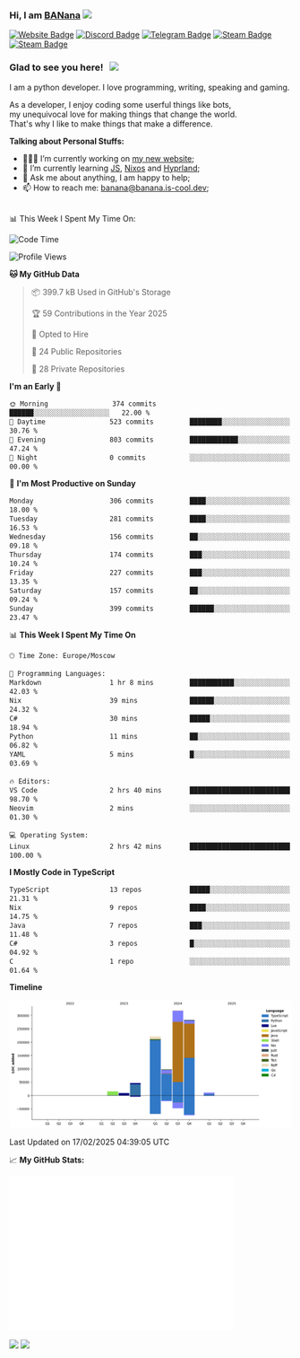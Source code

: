 ### Hi, I am <a href="https://banana.is-cool.dev" target="_blank">BANana</a> <img src="https://media.giphy.com/media/hvRJCLFzcasrR4ia7z/giphy.gif" width="25px">


[![Website Badge](https://img.shields.io/badge/Website-3b5998?style=for-the-badge&logo=google-chrome&logoColor=white)](https://banana.is-cool.dev)
[![Discord Badge](https://img.shields.io/badge/-Discord-424242?style=for-the-badge&logo=Discord&logoColor=white)](https://discord.gg/sQgHEERpqR)
[![Telegram Badge](https://img.shields.io/badge/-Telegram-0088cc?style=for-the-badge&logo=Telegram&logoColor=white)](https://t.me/BANanaD3V)
[![Steam Badge](https://img.shields.io/badge/-Steam-1b2838?style=for-the-badge&logo=Steam&logoColor=white)](https://steamcommunity.com/id/BANanaD3V/)
[![Steam Badge](https://img.shields.io/badge/-Reddit-ff6314?style=for-the-badge&logo=Reddit&logoColor=white)](https://www.reddit.com/user/BANanaD3V)

### Glad to see you here! &nbsp; ![](https://visitor-badge-reloaded.herokuapp.com/badge?page_id=BANanaD3V.BANanaD3V&style=for-the-badge)

I am a python developer. I love programming, writing, speaking and gaming.

As a developer, I enjoy coding some userful things like bots,
<br>my unequivocal love for making things that change the world. 
<br>That's why I like to make things that make a difference.
  

**Talking about Personal Stuffs:**

- 👨🏻‍💻 I’m currently working on [my new website](https://banana.is-cool.dev);
- 🚀 I’m currently learning [JS](https://js.org), [Nixos](https://nixos.org) and [Hyprland](https://hyprland.org);
- 💬 Ask me about anything, I am happy to help;
- 📫 How to reach me: banana@banana.is-cool.dev;

</br>
📊 This Week I Spent My Time On:

<!--START_SECTION:waka-->
![Code Time](http://img.shields.io/badge/Code%20Time-1%2C327%20hrs%205%20mins-blue)

![Profile Views](http://img.shields.io/badge/Profile%20Views-2-blue)

**🐱 My GitHub Data** 

> 📦 399.7 kB Used in GitHub's Storage 
 > 
> 🏆 59 Contributions in the Year 2025
 > 
> 💼 Opted to Hire
 > 
> 📜 24 Public Repositories 
 > 
> 🔑 28 Private Repositories 
 > 
**I'm an Early 🐤** 

```text
🌞 Morning                374 commits         ██████░░░░░░░░░░░░░░░░░░░   22.00 % 
🌆 Daytime                523 commits         ████████░░░░░░░░░░░░░░░░░   30.76 % 
🌃 Evening                803 commits         ████████████░░░░░░░░░░░░░   47.24 % 
🌙 Night                  0 commits           ░░░░░░░░░░░░░░░░░░░░░░░░░   00.00 % 
```
📅 **I'm Most Productive on Sunday** 

```text
Monday                   306 commits         ████░░░░░░░░░░░░░░░░░░░░░   18.00 % 
Tuesday                  281 commits         ████░░░░░░░░░░░░░░░░░░░░░   16.53 % 
Wednesday                156 commits         ██░░░░░░░░░░░░░░░░░░░░░░░   09.18 % 
Thursday                 174 commits         ███░░░░░░░░░░░░░░░░░░░░░░   10.24 % 
Friday                   227 commits         ███░░░░░░░░░░░░░░░░░░░░░░   13.35 % 
Saturday                 157 commits         ██░░░░░░░░░░░░░░░░░░░░░░░   09.24 % 
Sunday                   399 commits         ██████░░░░░░░░░░░░░░░░░░░   23.47 % 
```


📊 **This Week I Spent My Time On** 

```text
🕑︎ Time Zone: Europe/Moscow

💬 Programming Languages: 
Markdown                 1 hr 8 mins         ███████████░░░░░░░░░░░░░░   42.03 % 
Nix                      39 mins             ██████░░░░░░░░░░░░░░░░░░░   24.32 % 
C#                       30 mins             █████░░░░░░░░░░░░░░░░░░░░   18.94 % 
Python                   11 mins             ██░░░░░░░░░░░░░░░░░░░░░░░   06.82 % 
YAML                     5 mins              █░░░░░░░░░░░░░░░░░░░░░░░░   03.69 % 

🔥 Editors: 
VS Code                  2 hrs 40 mins       █████████████████████████   98.70 % 
Neovim                   2 mins              ░░░░░░░░░░░░░░░░░░░░░░░░░   01.30 % 

💻 Operating System: 
Linux                    2 hrs 42 mins       █████████████████████████   100.00 % 
```

**I Mostly Code in TypeScript** 

```text
TypeScript               13 repos            █████░░░░░░░░░░░░░░░░░░░░   21.31 % 
Nix                      9 repos             ████░░░░░░░░░░░░░░░░░░░░░   14.75 % 
Java                     7 repos             ███░░░░░░░░░░░░░░░░░░░░░░   11.48 % 
C#                       3 repos             █░░░░░░░░░░░░░░░░░░░░░░░░   04.92 % 
C                        1 repo              ░░░░░░░░░░░░░░░░░░░░░░░░░   01.64 % 
```



**Timeline**

![Lines of Code chart](https://raw.githubusercontent.com/BANanaD3V/BANanaD3V/master/assets/bar_graph.png)


 Last Updated on 17/02/2025 04:39:05 UTC
<!--END_SECTION:waka-->


📈 **My GitHub Stats:**

<img alt="" width="400" src="https://github.com/BANanaD3V/BANanaD3V/blob/master/metrics.plugin.isocalendar.fullyear.svg">

<p>
  <img height="180em" src="https://github-readme-stats.vercel.app/api?username=BANanaD3V&show_icons=true&hide_border=true&&count_private=true&include_all_commits=true&theme=dark"/>
  <img height="180em" src="https://github-readme-stats.vercel.app/api/top-langs/?username=BAnanaD3V&show_icons=true&hide_border=true&layout=compact&langs_count=10&theme=dark"/>
</p>




